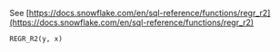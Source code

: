 See [https://docs.snowflake.com/en/sql-reference/functions/regr_r2](https://docs.snowflake.com/en/sql-reference/functions/regr_r2)
```
REGR_R2(y, x)
```
